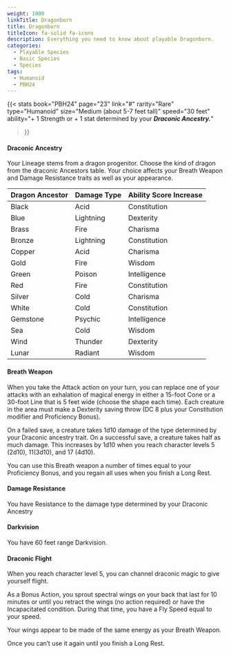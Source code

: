 ```yaml
---
weight: 1000
linkTitle: Dragonborn
title: Dragonborn
titleIcon: fa-solid fa-icons
description: Everything you need to know about playable Dragonborn.
categories:
  - Playable Species
  - Basic Species
  - Species
tags:
  - Humanoid
  - PBH24
---
```


{{< stats
  book="PBH24"
  page="23"
  link="#"
  rarity="Rare"
  type="Humanoid"
  size="Medium (about 5-7 feet tall)"
  speed="30 feet"
  ability="\+ 1 Strength or \+ 1 stat determined by your **_Draconic Ancestry._**"
>}}

#### Draconic Ancestry

Your Lineage stems from a dragon progenitor. Choose the kind of dragon from the
draconic Ancestors table. Your choice affects your Breath Weapon and Damage
Resistance traits as well as your appearance.

| Dragon Ancestor | Damage Type | Ability Score Increase |
| :-------------- | :---------- | :--------------------- |
| Black           | Acid        | Constitution           |
| Blue            | Lightning   | Dexterity              |
| Brass           | Fire        | Charisma               |
| Bronze          | Lightning   | Constitution           |
| Copper          | Acid        | Charisma               |
| Gold            | Fire        | Wisdom                 |
| Green           | Poison      | Intelligence           |
| Red             | Fire        | Constitution           |
| Silver          | Cold        | Charisma               |
| White           | Cold        | Constitution           |
| Gemstone        | Psychic     | Intelligence           |
| Sea             | Cold        | Wisdom                 |
| Wind            | Thunder     | Dexterity              |
| Lunar           | Radiant     | Wisdom                 |

#### Breath Weapon

When you take the Attack action on your turn, you can replace one of your
attacks with an exhalation of magical energy in either a 15-foot Cone or a
30-foot Line that is 5 feet wide (choose the shape each time). Each creature in
the area must make a Dexterity saving throw (DC 8 plus your Constitution
modifier and Proficiency Bonus).

On a failed save, a creature takes 1d10 damage of the type determined by your
Draconic ancestry trait. On a successful save, a creature takes half as much
damage. This increases by 1d10 when you reach character levels 5 (2d10),
11(3d10), and 17 (4d10).

You can use this Breath weapon a number of times equal to your Proficiency
Bonus, and you regain all uses when you finish a Long Rest.

#### Damage Resistance

You have Resistance to the damage type determined by your Draconic Ancestry

#### Darkvision

You have 60 feet range Darkvision.

#### Draconic Flight

When you reach character level 5, you can channel draconic magic to give
yourself flight.

As a Bonus Action, you sprout spectral wings on your back that last for 10
minutes or until you retract the wings (no action required) or have the
Incapacitated condition. During that time, you have a Fly Speed equal to your
speed.

Your wings appear to be made of the same energy as your Breath Weapon.

Once you can’t use it again until you finish a Long Rest.

